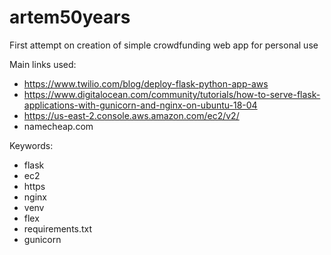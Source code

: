 # artem50years

First attempt on creation of simple crowdfunding web app for personal use

Main links used:
- https://www.twilio.com/blog/deploy-flask-python-app-aws
- https://www.digitalocean.com/community/tutorials/how-to-serve-flask-applications-with-gunicorn-and-nginx-on-ubuntu-18-04
- https://us-east-2.console.aws.amazon.com/ec2/v2/
- namecheap.com

Keywords:
- flask
- ec2
- https
- nginx
- venv
- flex
- requirements.txt
- gunicorn